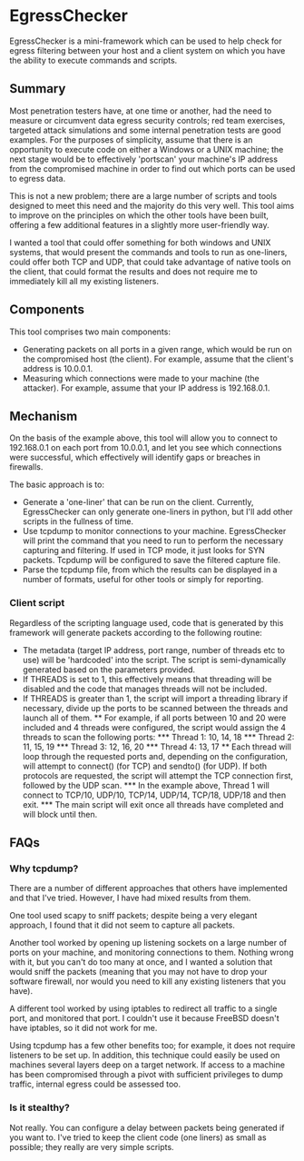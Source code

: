 # EgressChecker

EgressChecker is a mini-framework which can be used to help check for egress filtering between your host and a client system on which you have the ability to execute commands and scripts.

## Summary
Most penetration testers have, at one time or another, had the need to measure or circumvent data egress security controls; red team exercises, targeted attack simulations and some internal penetration tests are good examples. For the purposes of simplicity, assume that there is an opportunity to execute code on either a Windows or a UNIX machine; the next stage would be to effectively 'portscan' your machine's IP address from the compromised machine in order to find out which ports can be used to egress data. 

This is not a new problem; there are a large number of scripts and tools designed to meet this need and the majority do this very well. This tool aims to improve on the principles on which the other tools have been built, offering a few additional features in a slightly more user-friendly way. 

I wanted a tool that could offer something for both windows and UNIX systems, that would present the commands and tools to run as one-liners, could offer both TCP and UDP, that could take advantage of native tools on the client, that could format the results and does not require me to immediately kill all my existing listeners.  
 
## Components

This tool comprises two main components:
* Generating packets on all ports in a given range, which would be run on the compromised host (the client). For example, assume that the client's address is 10.0.0.1.
* Measuring which connections were made to your machine (the attacker). For example, assume that your IP address is 192.168.0.1.

## Mechanism

On the basis of the example above, this tool will allow you to connect to 192.168.0.1 on each port from 10.0.0.1, and let you see which connections were successful, which effectively will identify gaps or breaches in firewalls.

The basic approach is to:

* Generate a 'one-liner' that can be run on the client. Currently, EgressChecker can only generate one-liners in python, but I'll add other scripts in the fullness of time.
* Use tcpdump to monitor connections to your machine. EgressChecker will print the command that you need to run to perform the necessary capturing and filtering. If used in TCP mode, it just looks for SYN packets. Tcpdump will be configured to save the filtered capture file.
* Parse the tcpdump file, from which the results can be displayed in a number of formats, useful for other tools or simply for reporting.

### Client script

Regardless of the scripting language used, code that is generated by this framework will generate packets according to the following routine:

* The metadata (target IP address, port range, number of threads etc to use) will be 'hardcoded' into the script. The script is semi-dynamically generated based on the parameters provided.
* If THREADS is set to 1, this effectively means that threading will be disabled and the code that manages threads will not be included. 
* If THREADS is greater than 1, the script will import a threading library if necessary, divide up the ports to be scanned between the threads and launch all of them.
** For example, if all ports between 10 and 20 were included and 4 threads were configured, the script would assign the 4 threads to scan the following ports:
*** Thread 1: 10, 14, 18
*** Thread 2: 11, 15, 19
*** Thread 3: 12, 16, 20
*** Thread 4: 13, 17
** Each thread will loop through the requested ports and, depending on the configuration, will attempt to connect() (for TCP) and sendto() (for UDP). If both protocols are requested, the script will attempt the TCP connection first, followed by the UDP scan. 
*** In the example above, Thread 1 will connect to TCP/10, UDP/10, TCP/14, UDP/14, TCP/18, UDP/18 and then exit.
*** The main script will exit once all threads have completed and will block until then.

## FAQs
### Why tcpdump?

There are a number of different approaches that others have implemented and that I've tried. However, I have had mixed results from them. 

One tool used scapy to sniff packets; despite being a very elegant approach, I found that it did not seem to capture all packets. 

Another tool worked by opening up listening sockets on a large number of ports on your machine, and monitoring connections to them. Nothing wrong with it, but you can't do too many at once, and I wanted a solution that would sniff the packets (meaning that you may not have to drop your software firewall, nor would you need to kill any existing listeners that you have).

A different tool worked by using iptables to redirect all traffic to a single port, and monitored that port. I couldn't use it because FreeBSD doesn't have iptables, so it did not work for me.

Using tcpdump has a few other benefits too; for example, it does not require listeners to be set up. In addition, this technique could easily be used on machines several layers deep on a target network. If access to a machine has been compromised through a pivot with sufficient privileges to dump traffic, internal egress could be assessed too.

### Is it stealthy?

Not really. You can configure a delay between packets being generated if you want to. I've tried to keep the client code (one liners) as small as possible; they really are very simple scripts.
